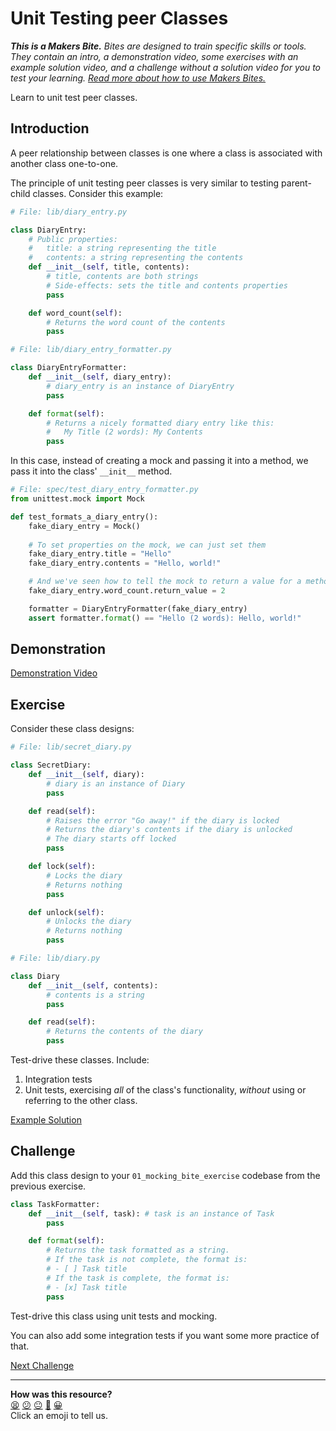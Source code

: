 # Unit Testing peer Classes

_**This is a Makers Bite.** Bites are designed to train specific skills or
tools. They contain an intro, a demonstration video, some exercises with an
example solution video, and a challenge without a solution video for you to test
your learning. [Read more about how to use Makers
Bites.](https://github.com/makersacademy/course/blob/main/labels/bites.md)_

Learn to unit test peer classes.

## Introduction

A peer relationship between classes is one where a class is associated with
another class one-to-one.

The principle of unit testing peer classes is very similar to testing
parent-child classes. Consider this example:

```python
# File: lib/diary_entry.py

class DiaryEntry:
    # Public properties:
    #   title: a string representing the title
    #   contents: a string representing the contents
    def __init__(self, title, contents):
        # title, contents are both strings
        # Side-effects: sets the title and contents properties
        pass

    def word_count(self):
        # Returns the word count of the contents
        pass
```

```python
# File: lib/diary_entry_formatter.py

class DiaryEntryFormatter:
    def __init__(self, diary_entry):
        # diary_entry is an instance of DiaryEntry
        pass

    def format(self):
        # Returns a nicely formatted diary entry like this:
        #   My Title (2 words): My Contents
        pass
```

In this case, instead of creating a mock and passing it into a method, we pass
it into the class' `__init__` method.

```python
# File: spec/test_diary_entry_formatter.py
from unittest.mock import Mock

def test_formats_a_diary_entry():
    fake_diary_entry = Mock()
    
    # To set properties on the mock, we can just set them
    fake_diary_entry.title = "Hello"
    fake_diary_entry.contents = "Hello, world!"

    # And we've seen how to tell the mock to return a value for a method
    fake_diary_entry.word_count.return_value = 2

    formatter = DiaryEntryFormatter(fake_diary_entry)
    assert formatter.format() == "Hello (2 words): Hello, world!"
```

## Demonstration

[Demonstration Video](<!-- OMITTED -->)

## Exercise

Consider these class designs:

```python
# File: lib/secret_diary.py

class SecretDiary:
    def __init__(self, diary):
        # diary is an instance of Diary
        pass

    def read(self):
        # Raises the error "Go away!" if the diary is locked
        # Returns the diary's contents if the diary is unlocked
        # The diary starts off locked
        pass

    def lock(self):
        # Locks the diary
        # Returns nothing
        pass

    def unlock(self):
        # Unlocks the diary
        # Returns nothing
        pass
```

```python
# File: lib/diary.py

class Diary
    def __init__(self, contents):
        # contents is a string
        pass

    def read(self):
        # Returns the contents of the diary
        pass
```

Test-drive these classes. Include:

1. Integration tests
2. Unit tests, exercising _all_ of the class's functionality, _without_ using or
   referring to the other class.

[Example Solution](<!-- OMITTED -->)

## Challenge

Add this class design to your `01_mocking_bite_exercise` codebase from the
previous exercise.

```python
class TaskFormatter:
    def __init__(self, task): # task is an instance of Task
        pass

    def format(self):
        # Returns the task formatted as a string.
        # If the task is not complete, the format is:
        # - [ ] Task title
        # If the task is complete, the format is:
        # - [x] Task title
        pass
```

Test-drive this class using unit tests and mocking. 

You can also add some integration tests if you want some more practice of that.


[Next Challenge](04_unit_testing_api_requests_bite.md)

<!-- BEGIN GENERATED SECTION DO NOT EDIT -->

---

**How was this resource?**  
[😫](https://airtable.com/shrUJ3t7KLMqVRFKR?prefill_Repository=makersacademy%2Fgolden-square-in-python&prefill_File=mocking_bites%2F03_unit_testing_peer_classes_bite.md&prefill_Sentiment=😫) [😕](https://airtable.com/shrUJ3t7KLMqVRFKR?prefill_Repository=makersacademy%2Fgolden-square-in-python&prefill_File=mocking_bites%2F03_unit_testing_peer_classes_bite.md&prefill_Sentiment=😕) [😐](https://airtable.com/shrUJ3t7KLMqVRFKR?prefill_Repository=makersacademy%2Fgolden-square-in-python&prefill_File=mocking_bites%2F03_unit_testing_peer_classes_bite.md&prefill_Sentiment=😐) [🙂](https://airtable.com/shrUJ3t7KLMqVRFKR?prefill_Repository=makersacademy%2Fgolden-square-in-python&prefill_File=mocking_bites%2F03_unit_testing_peer_classes_bite.md&prefill_Sentiment=🙂) [😀](https://airtable.com/shrUJ3t7KLMqVRFKR?prefill_Repository=makersacademy%2Fgolden-square-in-python&prefill_File=mocking_bites%2F03_unit_testing_peer_classes_bite.md&prefill_Sentiment=😀)  
Click an emoji to tell us.

<!-- END GENERATED SECTION DO NOT EDIT -->
